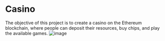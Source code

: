 # Casino

The objective of this project is to create a casino on the Ethereum blockchain, where people can deposit their resources, buy chips, and play the available games.
![image](https://user-images.githubusercontent.com/101097089/163240320-0f3d47f9-d799-4c47-ab25-7aede6f9568d.png)
